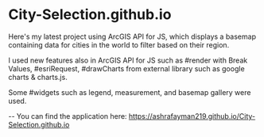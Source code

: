 # City-Selection.github.io
Here's my latest project using ArcGIS API for JS, which displays a basemap containing data for cities in the world to filter based on their region.

I used new features also in ArcGIS API for JS such as 
#render with Break Values, #esriRequest, #drawCharts from external library such as google charts & charts.js.

Some #widgets such as legend, measurement, and basemap gallery were used.

-- You can find the application here: https://ashrafayman219.github.io/City-Selection.github.io
